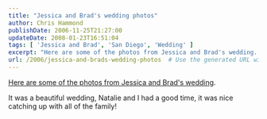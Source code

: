 ```yaml
---
title: "Jessica and Brad's wedding photos"
author: Chris Hammond
publishDate: 2006-11-25T21:27:00
updateDate: 2008-01-23T16:51:04
tags: [ 'Jessica and Brad', 'San Diego', 'Wedding' ]
excerpt: "Here are some of the photos from Jessica and Brad's wedding. It was a beautiful wedding, Natalie and I had a good time, it was nice catching up with all of the..."
url: /2006/jessica-and-brads-wedding-photos  # Use the generated URL with year
---
```

<P><A class="" title="Jessica and Brad" href="https://www.flickr.com/photos/chammond/sets/72157594391656868/" target=_blank mce_href="https://www.flickr.com/photos/chammond/sets/72157594391656868/">Here are some of the photos from Jessica and Brad's wedding</A>.</P> <P>It was a beautiful wedding, Natalie and I had a good time, it was nice catching up with all of the family!</P>
